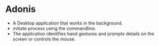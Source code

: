 # Adonis

* A Desktop application that works in the background.
* initiate process using the commandline.
* The application identifies hand gestures and prompts details on the screen or controls the mouse.